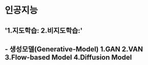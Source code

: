 # 인공지능

## '1.지도학습:    2.비지도학습:'

##  - 생성모델(Generative-Model)  1.GAN  2.VAN  3.Flow-based Model  4.Diffusion Model  
